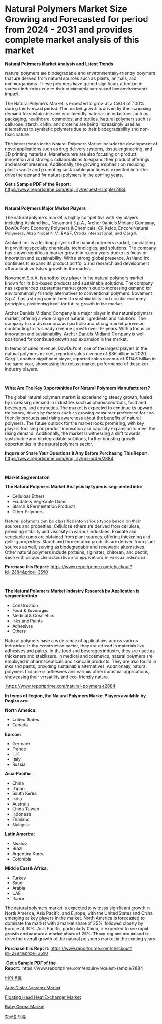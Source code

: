 <p><h1>Natural Polymers Market Size Growing and Forecasted for period from 2024 - 2031 and provides complete market analysis of this market</h1></p><p><strong>Natural Polymers Market Analysis and Latest Trends</strong></p>
<p><p>Natural polymers are biodegradable and environmentally-friendly polymers that are derived from natural sources such as plants, animals, and microorganisms. These polymers have gained significant attention in various industries due to their sustainable nature and low environmental impact.</p><p>The Natural Polymers Market is expected to grow at a CAGR of 7.00% during the forecast period. The market growth is driven by the increasing demand for sustainable and eco-friendly materials in industries such as packaging, healthcare, cosmetics, and textiles. Natural polymers such as cellulose, starch, chitin, and proteins are being increasingly used as alternatives to synthetic polymers due to their biodegradability and non-toxic nature.</p><p>The latest trends in the Natural Polymers Market include the development of novel applications such as drug delivery systems, tissue engineering, and 3D printing materials. Manufacturers are also focusing on product innovation and strategic collaborations to expand their product offerings and market presence. Additionally, the growing emphasis on reducing plastic waste and promoting sustainable practices is expected to further drive the demand for natural polymers in the coming years.</p></p>
<p><strong>Get a Sample PDF of the Report:&nbsp;</strong> <a href="https://www.reportprime.com/enquiry/request-sample/2884">https://www.reportprime.com/enquiry/request-sample/2884</a></p>
<p>&nbsp;</p>
<p><strong>Natural Polymers Major Market Players</strong></p>
<p><p>The natural polymers market is highly competitive with key players including Ashland Inc., Novamont S.p.A., Archer Daniels Midland Company, DowDuPont, Economy Polymers & Chemicals, CP Kelco, Encore Natural Polymers, Akzo Nobel N.V., BASF, Croda International, and Cargill.</p><p>Ashland Inc. is a leading player in the natural polymers market, specializing in providing specialty chemicals, technologies, and solutions. The company has shown significant market growth in recent years due to its focus on innovation and sustainability. With a strong global presence, Ashland Inc. continues to expand its product portfolio and research and development efforts to drive future growth in the market.</p><p>Novamont S.p.A. is another key player in the natural polymers market known for its bio-based products and sustainable solutions. The company has experienced substantial market growth due to increasing demand for environmentally friendly alternatives to conventional polymers. Novamont S.p.A. has a strong commitment to sustainability and circular economy principles, positioning itself for future growth in the market.</p><p>Archer Daniels Midland Company is a major player in the natural polymers market, offering a wide range of natural ingredients and solutions. The company has a diverse product portfolio and strong market presence, contributing to its steady revenue growth over the years. With a focus on innovation and sustainability, Archer Daniels Midland Company is well-positioned for continued growth and expansion in the market.</p><p>In terms of sales revenue, DowDuPont, one of the largest players in the natural polymers market, reported sales revenue of $86 billion in 2020. Cargill, another significant player, reported sales revenue of $114.6 billion in the same year, showcasing the robust market performance of these key industry players.</p></p>
<p>&nbsp;</p>
<p><strong>What Are The Key Opportunities For Natural Polymers Manufacturers?</strong></p>
<p><p>The global natural polymers market is experiencing steady growth, fueled by increasing demand in industries such as pharmaceuticals, food and beverages, and cosmetics. The market is expected to continue its upward trajectory, driven by factors such as growing consumer preference for eco-friendly products and rising awareness about the benefits of natural polymers. The future outlook for the market looks promising, with key players focusing on product innovation and capacity expansion to meet the rising demand. Additionally, the market is witnessing a shift towards sustainable and biodegradable solutions, further boosting growth opportunities in the natural polymers sector.</p></p>
<p><strong>Inquire or Share Your Questions If Any Before Purchasing This Report:</strong> <a href="https://www.reportprime.com/enquiry/pre-order/2884">https://www.reportprime.com/enquiry/pre-order/2884</a></p>
<p>&nbsp;</p>
<p><strong>Market Segmentation</strong></p>
<p><strong>The Natural Polymers Market Analysis by types is segmented into:</strong></p>
<p><ul><li>Cellulose Ethers</li><li>Exudate & Vegetable Gums</li><li>Starch & Fermentation Products</li><li>Other Polymers</li></ul></p>
<p><p>Natural polymers can be classified into various types based on their sources and properties. Cellulose ethers are derived from cellulose, providing stability and viscosity in various industries. Exudate and vegetable gums are obtained from plant sources, offering thickening and gelling properties. Starch and fermentation products are derived from plant sources as well, serving as biodegradable and renewable alternatives. Other natural polymers include proteins, alginates, chitosan, and pectin, each with unique characteristics and applications in various industries.</p></p>
<p><strong>Purchase this Report:&nbsp;</strong><a href="https://www.reportprime.com/checkout?id=2884&price=3590">https://www.reportprime.com/checkout?id=2884&price=3590</a></p>
<p>&nbsp;</p>
<p><strong>The Natural Polymers Market Industry Research by Application is segmented into:</strong></p>
<p><ul><li>Construction</li><li>Food & Beverages</li><li>Medical & Cosmetics</li><li>Inks and Paints</li><li>Adhesives</li><li>Others</li></ul></p>
<p><p>Natural polymers have a wide range of applications across various industries. In the construction sector, they are utilized in materials like adhesives and paints. In the food and beverages industry, they are used as thickeners and stabilizers. In medical and cosmetics, natural polymers are employed in pharmaceuticals and skincare products. They are also found in inks and paints, providing sustainable alternatives. Additionally, natural polymers find use in adhesives and various other industrial applications, showcasing their versatility and eco-friendly nature.</p></p>
<p><a href="https://www.reportprime.com/natural-polymers-r2884">&nbsp;https://www.reportprime.com/natural-polymers-r2884</a></p>
<p><strong>In terms of Region, the Natural Polymers Market Players available by Region are:</strong></p>
<p>
    <p> <strong> North America: </strong>
        <ul>
            <li>United States</li>
            <li>Canada</li>
        </ul>
        </p> 
    <p> <strong> Europe: </strong>
        <ul>
            <li>Germany</li>
            <li>France</li>
            <li>U.K.</li>
            <li>Italy</li>
            <li>Russia</li>
        </ul>
        </p> 
    <p> <strong> Asia-Pacific: </strong>
        <ul>
            <li>China</li>
            <li>Japan</li>
            <li>South Korea</li>
            <li>India</li>
            <li>Australia</li>
            <li>China Taiwan</li>
            <li>Indonesia</li>
            <li>Thailand</li>
            <li>Malaysia</li>
        </ul>
        </p> 
    <p> <strong> Latin America: </strong>
        <ul>
            <li>Mexico</li>
            <li>Brazil</li>
            <li>Argentina Korea</li>
            <li>Colombia</li>
        </ul>
        </p> 
    <p> <strong> Middle East & Africa: </strong>
        <ul>
            <li>Turkey</li>
            <li>Saudi</li>
            <li>Arabia</li>
            <li>UAE</li>
            <li>Korea</li>
        </ul>
    </p>
    </p>
<p><p>The natural polymers market is expected to witness significant growth in North America, Asia Pacific, and Europe, with the United States and China emerging as key players in the market. North America is forecasted to dominate the market with a market share of 35%, followed closely by Europe at 30%. Asia Pacific, particularly China, is expected to see rapid growth and capture a market share of 25%. These regions are poised to drive the overall growth of the natural polymers market in the coming years.</p></p>
<p><strong>Purchase this Report: </strong><a href="https://www.reportprime.com/checkout?id=2884&price=3590">https://www.reportprime.com/checkout?id=2884&price=3590</a></p>
<p>&nbsp;<strong>Get a Sample PDF of the Report:&nbsp;&nbsp;</strong><a href="https://www.reportprime.com/enquiry/request-sample/2884">https://www.reportprime.com/enquiry/request-sample/2884</a></p>
<p><strong></strong></p>
<p><p><a href="https://medium.com/@isabelbogisich2022/%EA%B8%80%EB%A1%9C%EB%B2%8C-%EB%A7%A5%EC%A3%BC-%EB%AA%B0%ED%8A%B8-%EC%8B%9C%EC%9E%A5-%EC%A0%9C%ED%92%88-%EC%9C%A0%ED%98%95%EC%97%90-%EC%B4%88%EC%A0%90%EC%9D%84-%EB%A7%9E%EC%B6%A4-%EB%AA%B0%ED%8A%B8-%EC%B9%A8%EC%B6%9C%EB%A5%A0-79-5-8843bcc004c9">비어 몰트</a></p><p><a href="https://issuu.com/reportprime-2/docs/auto-dialer-systems-market-size-2030.pptx">Auto Dialer Systems Market</a></p><p><a href="https://www.linkedin.com/pulse/floating-head-heat-exchanger-market-segmentation-geographical-vupbf">Floating Head Heat Exchanger Market</a></p><p><a href="https://www.linkedin.com/pulse/insights-baby-cereal-market-players-size-geographical-vemfe?trackingId=j501XoK0TcJVb85iPlI8nw%3D%3D">Baby Cereal Market</a></p><p><a href="https://medium.com/@isabelbogisich2022/2024%EB%85%84%EB%B6%80%ED%84%B0-2031%EB%85%84%EA%B9%8C%EC%A7%80-6-8-%EC%9D%98-cagr%EB%A1%9C-%ED%99%95%EB%8C%80%EB%90%98%EB%8A%94-%ED%95%AD%EA%B7%A0-%EC%9D%98%EB%A5%98-%EC%8B%9C%EC%9E%A5-%EA%B7%9C%EB%AA%A8%EC%97%90-%EB%8C%80%ED%95%9C-%ED%86%B5%EC%B0%B0%EB%A0%A5-c100d6af03d5">항균성 의류</a></p></p>
